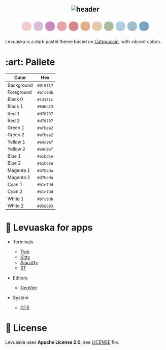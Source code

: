 <h2 align="center">
  <img src="https://github.com/levuaska.png" height="200" alt="header"/>
  
  <br>
  <br>
  
  <img src="https://raw.githubusercontent.com/levuaska/levuaska/dev/assets/colors/flamingo.png" height="32" width="32"/>
  <img src="https://raw.githubusercontent.com/levuaska/levuaska/dev/assets/colors/mauve.png" height="32" width="32"/>
  <img src="https://raw.githubusercontent.com/levuaska/levuaska/dev/assets/colors/pink.png" height="32" width="32"/>
  <img src="https://raw.githubusercontent.com/levuaska/levuaska/dev/assets/colors/maroon.png" height="32" width="32"/>
  <img src="https://raw.githubusercontent.com/levuaska/levuaska/dev/assets/colors/red.png" height="32" width="32"/>
  <img src="https://raw.githubusercontent.com/levuaska/levuaska/dev/assets/colors/peach.png" height="32" width="32"/>
  <img src="https://raw.githubusercontent.com/levuaska/levuaska/dev/assets/colors/yellow.png" height="32" width="32"/>
  <img src="https://raw.githubusercontent.com/levuaska/levuaska/dev/assets/colors/green.png" height="32" width="32"/>
  <img src="https://raw.githubusercontent.com/levuaska/levuaska/dev/assets/colors/teal.png" height="32" width="32"/>
  <img src="https://raw.githubusercontent.com/levuaska/levuaska/dev/assets/colors/blue.png" height="32" width="32"/>
  <img src="https://raw.githubusercontent.com/levuaska/levuaska/dev/assets/colors/sky.png" height="32" width="32"/>
</h2>

Levuaska is a dark pastel theme based on [Catppuccin](https://github.com/catppuccin/catppuccin), with vibrant colors.

<h1>:art: Pallete</h1>

| Color | Hex |
|-------|-----|
| Background | `#0f0f17` |
| Foreground | `#bfc9db` |
| Black 0    | `#13141c` |
| Black 1    | `#646a73` |
| Red 1      | `#d78787` | 
| Red 2      | `#d78787` |
| Green 1    | `#afbea2` |
| Green 2    | `#afbea2` |
| Yellow 1   | `#e4c9af` |
| Yellow 2   | `#e4c9af` |
| Blue 1     | `#a1bdce` |
| Blue 2     | `#a1bdce` |
| Magenta 1  | `#d7beda` |
| Magenta 2  | `#d7beda` |
| Cyan 1     | `#b1e7dd` |
| Cyan 2     | `#b1e7dd` |
| White 1    | `#bfc9db` |
| White 2    | `#858893` |

<h1>🌌 Levuaska for apps</h1>

- Terminals
  - [Tym](https://github.com/levuaska/tym)
  - [Kitty](https://github.com/levuaska/kitty)
  - [Alacritty](https://github.com/levuaska/alacritty)
  - [ST](https://github.com/levuaska/st)

- Editors
  - [NeoVim](https://github.com/levuaska/levuaska.nvim)

- System
  - [GTK](https://github.com/levuaska/gtk)

<h1>📜 License</h1>

Levuaska uses **Apache License 2.0**, see [LICENSE](https://github.com/levuaska/levuaska/blob/main/LICENSE) file.
